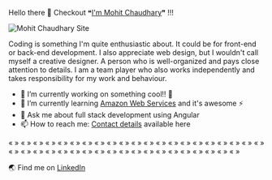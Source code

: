 Hello there 👋 Checkout ❝[I'm Mohit Chaudhary](https://mohitchaudhary.com/)❞ !!!

![Mohit Chaudhary Site](https://live.staticflickr.com/65535/51550117584_c70c71e2b5_b.jpg "Mohit Chaudhary Site")

Coding is something I'm quite enthusiastic about. It could be for front-end or back-end development. I also appreciate web design, but I wouldn't call myself a creative designer. A person who is well-organized and pays close attention to details. I am a team player who also works independently and takes responsibility for my work and behaviour.

- 🔭 I’m currently working on something cool!! :crossed_fingers:
- 🌱 I’m currently learning [Amazon Web Services](https://docs.aws.amazon.com/) and it's awesome ⚡
- 💬 Ask me about full stack development using Angular 
- 📫 How to reach me: [Contact details](https://mohitchaudhary.com/#/contact) available here

« » « » « » « » « » « » « » « » « » « » « » « » « » « » « » « » « » « » « » « » « » « » « » « » « » « » « » « » « » « » « » « » « » « » « » « » « » « » « » « »

🌏 Find me on [LinkedIn](https://www.linkedin.com/in/mohitchaudhary91/)


